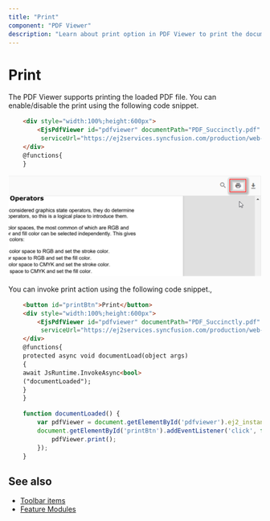 ```yaml
---
title: "Print"
component: "PDF Viewer"
description: "Learn about print option in PDF Viewer to print the document."
---
```

# Print

The PDF Viewer supports printing the loaded PDF file. You can enable/disable the print using the following code snippet.

```html
    <div style="width:100%;height:600px">
        <EjsPdfViewer id="pdfviewer" documentPath="PDF_Succinctly.pdf" enablePrint="true"
         serviceUrl="https://ej2services.syncfusion.com/production/web-services/api/pdfviewer" style="height: 640px;width: 100%" />
    </div>
    @functions{
    }
```

![Alt text](./images/print.png)

You can invoke print action using the following code snippet.,

```html
    <button id="printBtn">Print</button>
    <div style="width:100%;height:600px">
        <EjsPdfViewer id="pdfviewer" documentPath="PDF_Succinctly.pdf" documentLoad="@documentLoad"
         serviceUrl="https://ej2services.syncfusion.com/production/web-services/api/pdfviewer" style="height: 640px;width: 100%" />
    </div>
    @functions{
    protected async void documentLoad(object args)
    {
    await JsRuntime.InvokeAsync<bool>
    ("documentLoaded");
    }
    }
```

```javascript
    function documentLoaded() {
        var pdfViewer = document.getElementById('pdfviewer').ej2_instances[0];
        document.getElementById('printBtn').addEventListener('click', function() {
            pdfViewer.print();
        });
    }
```

## See also

* [Toolbar items](./toolbar)
* [Feature Modules](./feature-module)